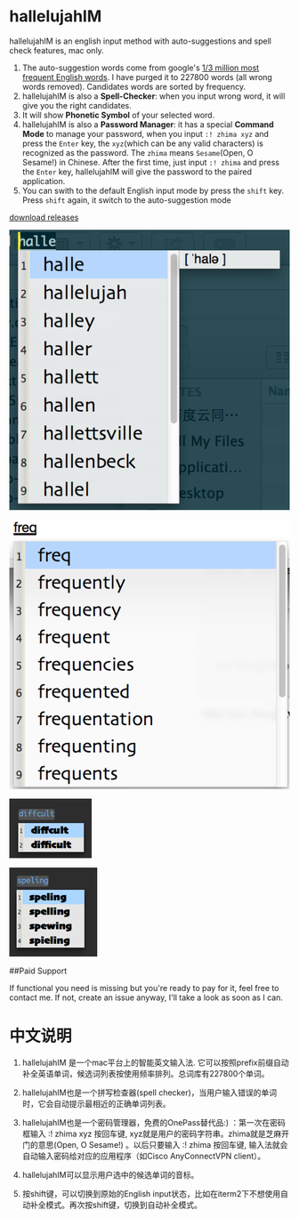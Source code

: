 hallelujahIM
============

hallelujahIM is  an english input method with auto-suggestions and spell check features, mac only.

1. The auto-suggestion words come from google's  [1/3 million most frequent English words](http://norvig.com/ngrams/count_1w.txt). I have purged it to 227800 words (all wrong words removed). Candidates words are sorted by frequency.
2. hallelujahIM is also a __Spell-Checker__: when you input wrong word, it will give you the right candidates.
3. It will show __Phonetic Symbol__ of your selected word.
4. hallelujahIM is also a __Password Manager__: it has a special __Command Mode__ to manage your password, when you input `:! zhima xyz` and press the `Enter` key, the `xyz`(which can be any valid characters) is recognized as the password. The `zhima` means `Sesame`(Open, O Sesame!) in Chinese. After the first time, just input `:! zhima` and press the `Enter` key, hallelujahIM will give the password to the paired application.
5. You can swith to the default English input mode by press the `shift` key. Press `shift` again, it switch to the auto-suggestion mode

[download releases](https://github.com/dongyuwei/hallelujahIM/releases)

![auto-suggestion](https://github.com/dongyuwei/NumberInput_IMKit_Sample/blob/master/object-c/hallelujahIM/snapshots/auto-suggestion-2.png?raw=true)

![sort-by-frequency](https://github.com/dongyuwei/NumberInput_IMKit_Sample/blob/master/object-c/hallelujahIM/snapshots/sort-by-frequency-2.png?raw=true)

![spell-check](https://github.com/dongyuwei/NumberInput_IMKit_Sample/blob/master/object-c/hallelujahIM/snapshots/spell-check-1.png?raw=true)

![spell-check-2](https://github.com/dongyuwei/NumberInput_IMKit_Sample/blob/master/object-c/hallelujahIM/snapshots/spell-check-2.png?raw=true)


##Paid Support

If functional you need is missing but you're ready to pay for it, feel free to contact me. If not, create an issue anyway, I'll take a look as soon as I can.

中文说明
=======
1. hallelujahIM 是一个mac平台上的智能英文输入法. 它可以按照prefix前缀自动补全英语单词，候选词列表按使用频率排列。总词库有227800个单词。

2. hallelujahIM也是一个拼写检查器(spell checker)，当用户输入错误的单词时，它会自动提示最相近的正确单词列表。

3. hallelujahIM也是一个密码管理器，免费的OnePass替代品:) ：第一次在密码框输入 :! zhima xyz 按回车键, xyz就是用户的密码字符串。zhima就是芝麻开门的意思(Open, O Sesame!) 。以后只要输入 :! zhima 按回车键, 输入法就会自动输入密码给对应的应用程序（如Cisco AnyConnectVPN client）。

4. hallelujahIM可以显示用户选中的候选单词的音标。

5. 按shift键，可以切换到原始的English input状态，比如在iterm2下不想使用自动补全模式。再次按shift键，切换到自动补全模式。

